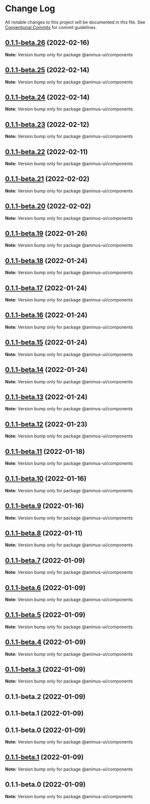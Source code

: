 # Change Log

All notable changes to this project will be documented in this file.
See [Conventional Commits](https://conventionalcommits.org) for commit guidelines.

## [0.1.1-beta.26](https://github.com/codecaaron/animus/compare/@animus-ui/components@0.1.1-beta.25...@animus-ui/components@0.1.1-beta.26) (2022-02-16)

**Note:** Version bump only for package @animus-ui/components





## [0.1.1-beta.25](https://github.com/codecaaron/animus/compare/@animus-ui/components@0.1.1-beta.24...@animus-ui/components@0.1.1-beta.25) (2022-02-14)

**Note:** Version bump only for package @animus-ui/components





## [0.1.1-beta.24](https://github.com/codecaaron/animus/compare/@animus-ui/components@0.1.1-beta.23...@animus-ui/components@0.1.1-beta.24) (2022-02-14)

**Note:** Version bump only for package @animus-ui/components





## [0.1.1-beta.23](https://github.com/codecaaron/animus/compare/@animus-ui/components@0.1.1-beta.22...@animus-ui/components@0.1.1-beta.23) (2022-02-12)

**Note:** Version bump only for package @animus-ui/components





## [0.1.1-beta.22](https://github.com/codecaaron/animus/compare/@animus-ui/components@0.1.1-beta.21...@animus-ui/components@0.1.1-beta.22) (2022-02-11)

**Note:** Version bump only for package @animus-ui/components





## [0.1.1-beta.21](https://github.com/codecaaron/animus/compare/@animus-ui/components@0.1.1-beta.20...@animus-ui/components@0.1.1-beta.21) (2022-02-02)

**Note:** Version bump only for package @animus-ui/components





## [0.1.1-beta.20](https://github.com/codecaaron/animus/compare/@animus-ui/components@0.1.1-beta.19...@animus-ui/components@0.1.1-beta.20) (2022-02-02)

**Note:** Version bump only for package @animus-ui/components





## [0.1.1-beta.19](https://github.com/codecaaron/animus/compare/@animus-ui/components@0.1.1-beta.18...@animus-ui/components@0.1.1-beta.19) (2022-01-26)

**Note:** Version bump only for package @animus-ui/components





## [0.1.1-beta.18](https://github.com/codecaaron/animus/compare/@animus-ui/components@0.1.1-beta.17...@animus-ui/components@0.1.1-beta.18) (2022-01-24)

**Note:** Version bump only for package @animus-ui/components





## [0.1.1-beta.17](https://github.com/codecaaron/animus/compare/@animus-ui/components@0.1.1-beta.16...@animus-ui/components@0.1.1-beta.17) (2022-01-24)

**Note:** Version bump only for package @animus-ui/components





## [0.1.1-beta.16](https://github.com/codecaaron/animus/compare/@animus-ui/components@0.1.1-beta.15...@animus-ui/components@0.1.1-beta.16) (2022-01-24)

**Note:** Version bump only for package @animus-ui/components





## [0.1.1-beta.15](https://github.com/codecaaron/animus/compare/@animus-ui/components@0.1.1-beta.14...@animus-ui/components@0.1.1-beta.15) (2022-01-24)

**Note:** Version bump only for package @animus-ui/components





## [0.1.1-beta.14](https://github.com/codecaaron/animus/compare/@animus-ui/components@0.1.1-beta.13...@animus-ui/components@0.1.1-beta.14) (2022-01-24)

**Note:** Version bump only for package @animus-ui/components





## [0.1.1-beta.13](https://github.com/codecaaron/animus/compare/@animus-ui/components@0.1.1-beta.12...@animus-ui/components@0.1.1-beta.13) (2022-01-24)

**Note:** Version bump only for package @animus-ui/components





## [0.1.1-beta.12](https://github.com/codecaaron/animus/compare/@animus-ui/components@0.1.1-beta.11...@animus-ui/components@0.1.1-beta.12) (2022-01-23)

**Note:** Version bump only for package @animus-ui/components





## [0.1.1-beta.11](https://github.com/codecaaron/animus/compare/@animus-ui/components@0.1.1-beta.10...@animus-ui/components@0.1.1-beta.11) (2022-01-18)

**Note:** Version bump only for package @animus-ui/components





## [0.1.1-beta.10](https://github.com/codecaaron/animus/compare/@animus-ui/components@0.1.1-beta.9...@animus-ui/components@0.1.1-beta.10) (2022-01-16)

**Note:** Version bump only for package @animus-ui/components





## [0.1.1-beta.9](https://github.com/codecaaron/animus/compare/@animus-ui/components@0.1.1-beta.8...@animus-ui/components@0.1.1-beta.9) (2022-01-16)

**Note:** Version bump only for package @animus-ui/components





## [0.1.1-beta.8](https://github.com/codecaaron/animus/compare/@animus-ui/components@0.1.1-beta.7...@animus-ui/components@0.1.1-beta.8) (2022-01-11)

**Note:** Version bump only for package @animus-ui/components





## [0.1.1-beta.7](https://github.com/codecaaron/animus/compare/@animus-ui/components@0.1.1-beta.6...@animus-ui/components@0.1.1-beta.7) (2022-01-09)

**Note:** Version bump only for package @animus-ui/components





## [0.1.1-beta.6](https://github.com/codecaaron/animus/compare/@animus-ui/components@0.1.1-beta.5...@animus-ui/components@0.1.1-beta.6) (2022-01-09)

**Note:** Version bump only for package @animus-ui/components





## [0.1.1-beta.5](https://github.com/codecaaron/animus/compare/@animus-ui/components@0.1.1-beta.4...@animus-ui/components@0.1.1-beta.5) (2022-01-09)

**Note:** Version bump only for package @animus-ui/components





## [0.1.1-beta.4](https://github.com/codecaaron/animus/compare/@animus-ui/components@0.1.1-beta.3...@animus-ui/components@0.1.1-beta.4) (2022-01-09)

**Note:** Version bump only for package @animus-ui/components





## [0.1.1-beta.3](https://github.com/codecaaron/animus/compare/@animus-ui/components@0.1.1-beta.2...@animus-ui/components@0.1.1-beta.3) (2022-01-09)

**Note:** Version bump only for package @animus-ui/components





## 0.1.1-beta.2 (2022-01-09)



## 0.1.1-beta.1 (2022-01-09)



## 0.1.1-beta.0 (2022-01-09)

**Note:** Version bump only for package @animus-ui/components





## [0.1.1-beta.1](https://github.com/codecaaron/animus/compare/v0.1.1-beta.0...v0.1.1-beta.1) (2022-01-09)

**Note:** Version bump only for package @animus-ui/components





## 0.1.1-beta.0 (2022-01-09)

**Note:** Version bump only for package @animus-ui/components
